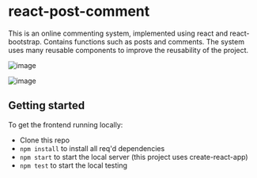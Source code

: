 # react-post-comment

This is an online commenting system, implemented using react and react-bootstrap. Contains functions such as posts and comments. The system uses many reusable components to improve the reusability of the project.

![image](images/posts.jpg)

![image](images/comments.jpg)

## Getting started

To get the frontend running locally:

- Clone this repo
- `npm install` to install all req'd dependencies
- `npm start` to start the local server (this project uses create-react-app)
- `npm test` to start the local testing
